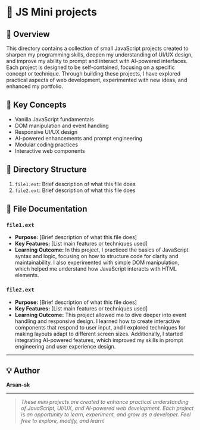 # 📂 JS Mini projects

## 🧠 Overview
This directory contains a collection of small JavaScript projects created to sharpen my programming skills, deepen my understanding of UI/UX design, and improve my ability to prompt and interact with AI-powered interfaces. Each project is designed to be self-contained, focusing on a specific concept or technique. Through building these projects, I have explored practical aspects of web development, experimented with new ideas, and enhanced my portfolio.

## 📘 Key Concepts
- Vanilla JavaScript fundamentals
- DOM manipulation and event handling
- Responsive UI/UX design
- AI-powered enhancements and prompt engineering
- Modular coding practices
- Interactive web components

## 📁 Directory Structure

1. `file1.ext`: Brief description of what this file does
2. `file2.ext`: Brief description of what this file does
<!-- Add more files as needed, following the format above -->

## 📄 File Documentation

### `file1.ext`
- **Purpose:** [Brief description of what this file does]
- **Key Features:** [List main features or techniques used]
- **Learning Outcome:** In this project, I practiced the basics of JavaScript syntax and logic, focusing on how to structure code for clarity and maintainability. I also experimented with simple DOM manipulation, which helped me understand how JavaScript interacts with HTML elements.

### `file2.ext`
- **Purpose:** [Brief description of what this file does]
- **Key Features:** [List main features or techniques used]
- **Learning Outcome:** This project allowed me to dive deeper into event handling and responsive design. I learned how to create interactive components that respond to user input, and I explored techniques for making layouts adapt to different screen sizes. Additionally, I started integrating AI-powered features, which improved my skills in prompt engineering and user experience design.

<!-- Repeat for each significant file in the directory, discussing what was learned or improved with each project -->

---

## 💡 Author

**Arsan-sk**

---

> *These mini projects are created to enhance practical understanding of JavaScript, UI/UX, and AI-powered web development. Each project is an opportunity to learn, experiment, and grow as a developer. Feel free to explore, modify, and learn!*
